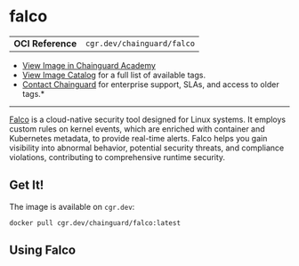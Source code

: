 <!--monopod:start-->
# falco
| | |
| - | - |
| **OCI Reference** | `cgr.dev/chainguard/falco` |


* [View Image in Chainguard Academy](https://edu.chainguard.dev/chainguard/chainguard-images/reference/falco/overview/)
* [View Image Catalog](https://console.enforce.dev/images/catalog) for a full list of available tags.
* [Contact Chainguard](https://www.chainguard.dev/chainguard-images) for enterprise support, SLAs, and access to older tags.*

---
<!--monopod:end-->

<!--overview:start-->
[Falco](https://github.com/falcosecurity/falco/tree/master) is a cloud-native security tool designed for Linux systems. It employs custom rules on kernel events, which are enriched with container and Kubernetes metadata, to provide real-time alerts. Falco helps you gain visibility into abnormal behavior, potential security threats, and compliance violations, contributing to comprehensive runtime security.
<!--overview:end-->

<!--getting:start-->
## Get It!
The image is available on `cgr.dev`:

```
docker pull cgr.dev/chainguard/falco:latest
```
<!--getting:end-->

<!--body:start-->
## Using Falco


<!--body:end-->
